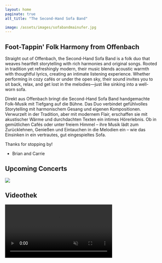 ```yaml
---
layout: home
paginate: true
alt_title: "The Second-Hand Sofa Band"

image: /assets/images/sofabandmainufer.jpg
---
```

## Foot-Tappin' Folk Harmony from Offenbach  

Straight out of Offenbach, the Second-Hand Sofa Band is a folk duo that weaves heartfelt storytelling with rich harmonies and original songs. Rooted in tradition yet refreshingly modern, their music blends acoustic warmth with thoughtful lyrics, creating an intimate listening experience. Whether performing in cozy cafés or under the open sky, their sound invites you to sit back, relax, and get lost in the melodies—just like sinking into a well-worn sofa.


Direkt aus Offenbach bringt die Second-Hand Sofa Band handgemachte Folk-Musik mit Tiefgang auf die Bühne. Das Duo verbindet gefühlvolles Storytelling mit harmonischem Gesang und eigenen Kompositionen. Verwurzelt in der Tradition, aber mit modernem Flair, erschaffen sie mit akustischer Wärme und durchdachten Texten ein intimes Hörerlebnis. Ob in gemütlichen Cafés oder unter freiem Himmel – ihre Musik lädt zum Zurücklehnen, Genießen und Eintauchen in die Melodien ein – wie das Einsinken in ein vertrautes, gut eingespieltes Sofa.

Thanks for stopping by!

- Brian and Carrie

## Upcoming Concerts  
![](assets\images\wiener_hof.png)  

## Videothek
  
<video width= "70%" autoplay muted controls>
  <source src="assets\videos\goodday.mp4"  type="video/mp4">
</video>
